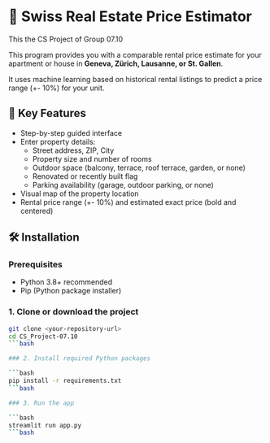 # 🏡 Swiss Real Estate Price Estimator

This the CS Project of Group 07.10

This program provides you with a comparable rental price estimate for your apartment or house in **Geneva, Zürich, Lausanne, or St. Gallen**.

It uses machine learning based on historical rental listings to predict a price range (+- 10%) for your unit.

## 🎯 Key Features

- Step-by-step guided interface
- Enter property details:
  - Street address, ZIP, City
  - Property size and number of rooms
  - Outdoor space (balcony, terrace, roof terrace, garden, or none)
  - Renovated or recently built flag
  - Parking availability (garage, outdoor parking, or none)
- Visual map of the property location
- Rental price range (+- 10%) and estimated exact price (bold and centered)

## 🛠️ Installation

### Prerequisites

- Python 3.8+ recommended
- Pip (Python package installer)

### 1. Clone or download the project

```bash
git clone <your-repository-url>
cd CS_Project-07.10
```bash

### 2. Install required Python packages

```bash
pip install -r requirements.txt
```bash

### 3. Run the app

```bash
streamlit run app.py
```bash